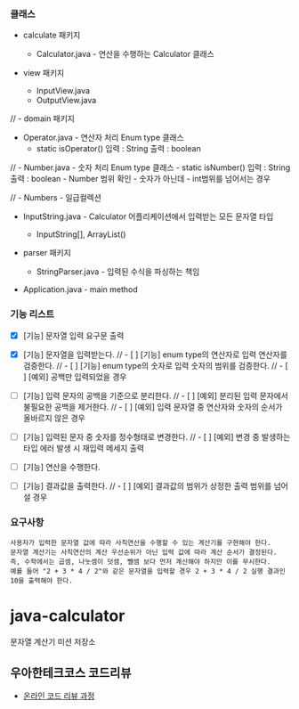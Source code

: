 ### 클래스

- calculate 패키지
  - Calculator.java - 연산을 수행하는 Calculator 클래스

- view 패키지
  - InputView.java
  - OutputView.java 

// - domain 패키지
  - Operator.java - 연산자 처리 Enum type 클래스
    - static isOperator() 입력 : String 출력 : boolean
    
  // - Number.java - 숫자 처리 Enum type 클래스
    - static isNumber() 입력 : String 출력 : boolean
    - Number 범위 확인
    - 숫자가 아닌데
    - int범위를 넘어서는 경우
    
  // - Numbers - 일급컬렉션
    
  - InputString.java - Calculator 어플리케이션에서 입력받는 모든 문자열 타입
    - InputString[], ArrayList<InputString>()
 



- parser 패키지
  - StringParser.java - 입력된 수식을 파싱하는 책임



- Application.java - main method

### 기능 리스트



- [x] [기능] 문자열 입력 요구문 출력
- [x] [기능] 문자열을 입력받는다.
// - [ ] [기능] enum type의 연산자로 입력 연산자를 검증한다.
// - [ ] [기능] enum type의 숫자로 입력 숫자의 범위를 검증한다.
// - [ ] [예외] 공백만 입력되었을 경우
- [ ] [기능] 입력 문자의 공백을 기준으로 분리한다.
// - [ ] [예외] 분리된 입력 문자에서 불필요한 공백을 제거한다.
// - [ ] [예외] 입력 문자열 중 연산자와 숫자의 순서가 올바르지 않은 경우
- [ ] [기능] 입력된 문자 중 숫자를 정수형태로 변경한다.
// - [ ] [예외] 변경 중 발생하는 타입 에러 발생 시 재입력 메세지 출력
- [ ] [기능] 연산을 수행한다.
- [ ] [기능] 결과값을 출력한다.
// - [ ] [예외] 결과값의 범위가 상정한 출력 범위를 넘어설 경우



### 요구사항

```
사용자가 입력한 문자열 값에 따라 사칙연산을 수행할 수 있는 계산기를 구현해야 한다.
문자열 계산기는 사칙연산의 계산 우선순위가 아닌 입력 값에 따라 계산 순서가 결정된다. 즉, 수학에서는 곱셈, 나눗셈이 덧셈, 뺄셈 보다 먼저 계산해야 하지만 이를 무시한다.
예를 들어 "2 + 3 * 4 / 2"와 같은 문자열을 입력할 경우 2 + 3 * 4 / 2 실행 결과인 10을 출력해야 한다.
```

# java-calculator
문자열 계산기 미션 저장소

## 우아한테크코스 코드리뷰
* [온라인 코드 리뷰 과정](https://github.com/woowacourse/woowacourse-docs/blob/master/maincourse/README.md)